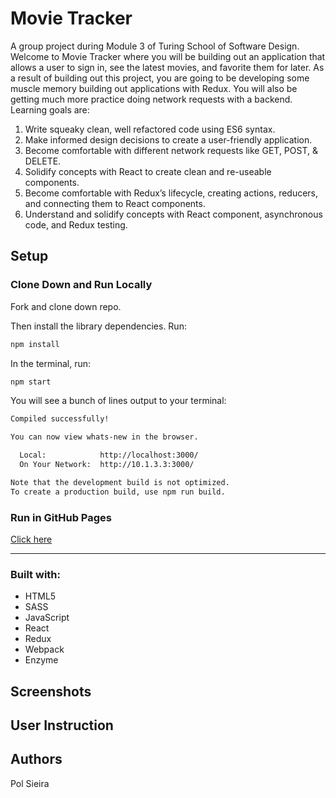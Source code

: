 # Movie Tracker

A group project during Module 3 of Turing School of Software Design. Welcome to Movie Tracker where you will be building out an application that allows a user to sign in, see the latest movies, and favorite them for later. As a result of building out this project, you are going to be developing some muscle memory building out applications with Redux. You will also be getting much more practice doing network requests with a backend. Learning goals are:

1. Write squeaky clean, well refactored code using ES6 syntax.
2. Make informed design decisions to create a user-friendly application.
3. Become comfortable with different network requests like GET, POST, & DELETE.
4. Solidify concepts with React to create clean and re-useable components.
5. Become comfortable with Redux’s lifecycle, creating actions, reducers, and connecting them to React components.
6. Understand and solidify concepts with React component, asynchronous code, and Redux testing.


## Setup

### Clone Down and Run Locally

Fork and clone down repo.

Then install the library dependencies. Run:

```bash
npm install
```

In the terminal, run:

```bash
npm start
```

You will see a bunch of lines output to your terminal: 

```bash
Compiled successfully!

You can now view whats-new in the browser.

  Local:            http://localhost:3000/
  On Your Network:  http://10.1.3.3:3000/

Note that the development build is not optimized.
To create a production build, use npm run build.
```

### Run in GitHub Pages

[Click here](https://polsieira.github.io/movie-tracker/)

---

### Built with:

* HTML5
* SASS
* JavaScript
* React
* Redux
* Webpack
* Enzyme

## Screenshots


## User Instruction


## Authors

Pol Sieira
